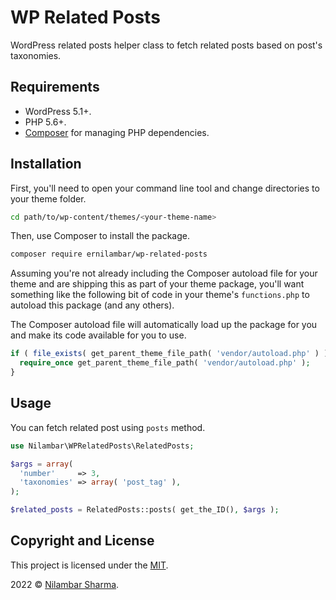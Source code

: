 # WP Related Posts

WordPress related posts helper class to fetch related posts based on post's taxonomies.

## Requirements

* WordPress 5.1+.
* PHP 5.6+.
* [Composer](https://getcomposer.org/) for managing PHP dependencies.

## Installation

First, you'll need to open your command line tool and change directories to your theme folder.

```bash
cd path/to/wp-content/themes/<your-theme-name>
```

Then, use Composer to install the package.

```bash
composer require ernilambar/wp-related-posts
```

Assuming you're not already including the Composer autoload file for your theme and are shipping this as part of your theme package, you'll want something like the following bit of code in your theme's `functions.php` to autoload this package (and any others).

The Composer autoload file will automatically load up the package for you and make its code available for you to use.

```php
if ( file_exists( get_parent_theme_file_path( 'vendor/autoload.php' ) ) ) {
  require_once get_parent_theme_file_path( 'vendor/autoload.php' );
}
```

## Usage

You can fetch related post using `posts` method.

```php
use Nilambar\WPRelatedPosts\RelatedPosts;

$args = array(
  'number'     => 3,
  'taxonomies' => array( 'post_tag' ),
);

$related_posts = RelatedPosts::posts( get_the_ID(), $args );
```

## Copyright and License

This project is licensed under the [MIT](http://opensource.org/licenses/MIT).

2022 &copy; [Nilambar Sharma](https://www.nilambar.net).
